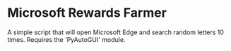 # Microsoft Rewards Farmer
 A simple script that will open Microsoft Edge and search random letters 10 times.
 Requires the 'PyAutoGUI' module.
